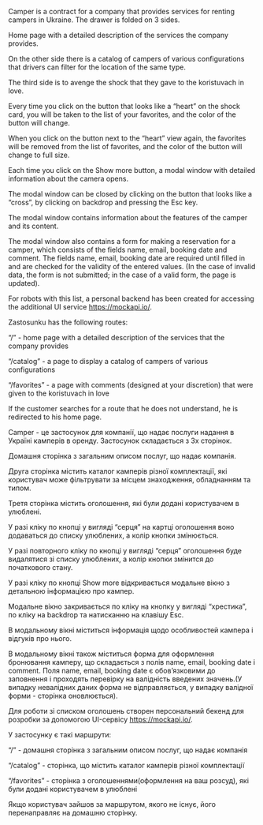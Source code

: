 Camper is a contract for a company that provides services for renting campers in Ukraine. The drawer is folded on 3 sides.

Home page with a detailed description of the services the company provides.

On the other side there is a catalog of campers of various configurations that drivers can filter for the location of the same type.

The third side is to avenge the shock that they gave to the koristuvach in love.

Every time you click on the button that looks like a “heart” on the shock card, you will be taken to the list of your favorites, and the color of the button will change.

When you click on the button next to the “heart” view again, the favorites will be removed from the list of favorites, and the color of the button will change to full size.

Each time you click on the Show more button, a modal window with detailed information about the camera opens.

The modal window can be closed by clicking on the button that looks like a “cross”, by clicking on backdrop and pressing the Esc key.

The modal window contains information about the features of the camper and its content.

The modal window also contains a form for making a reservation for a camper, which consists of the fields name, email, booking date and comment. The fields name, email, booking date are required until filled in and are checked for the validity of the entered values. (In the case of invalid data, the form is not submitted; in the case of a valid form, the page is updated).

For robots with this list, a personal backend has been created for accessing the additional UI service https://mockapi.io/.

Zastosunku has the following routes:

“/” - home page with a detailed description of the services that the company provides

“/catalog” - a page to display a catalog of campers of various configurations

“/favorites” - a page with comments (designed at your discretion) that were given to the koristuvach in love

If the customer searches for a route that he does not understand, he is redirected to his home page.



Camper - це застосунок для компанії, що надає послуги надання в Україні камперів в оренду. Застосунок складається з 3х сторінок.

Домашня сторінка з загальним описом послуг, що надає компанія. 

Друга сторінка містить каталог камперів різної комплектації, які користувач може фільтрувати за місцем знаходження, обладнанням та типом.

Третя сторінка містить оголошення, які були додані користувачем в улюблені.

У разі кліку по кнопці у вигляді “серця” на картці оголошення воно додаваться до списку улюблених,  а колір кнопки змінюється.

У разі повторного кліку по кнопці у вигляді “серця” оголошення буде видалятися зі списку улюблених,  а колір кнопки змінится до початкового стану.

У разі кліку по кнопці Show more відкривається модальне вікно з детальною інформацією про кампер.

Модальне вікно закривається по кліку на кнопку у вигляді “хрестика”, по кліку на backdrop  та натисканню на клавішу Esc.

В модальному вікні міститься інформація щодо особливостей кампера і відгуків про нього. 

В модальному вікні також міститься форма для оформлення бронювання камперу, що складається з полів name, email, booking date і comment. Поля name, email, booking date є обовʼязковими до заповнення і проходять перевірку на валідність введених значень.(У випадку невалідних даних форма не відправляється, у випадку валідної форми - сторінка оновлюється).

Для роботи зі списком оголошень створен персональний бекенд для розробки за допомогою UI-сервісу https://mockapi.io/. 

У застосунку є такі маршрути:

“/” - домашня сторінка з загальним описом послуг, що надає компанія

“/catalog” - сторінка, що містить каталог камперів різної комплектації

“/favorites” - сторінка з оголошеннями(оформлення на ваш розсуд), які були додані користувачем в улюблені

Якщо користувач зайшов за маршрутом, якого не існує, його перенаправляє на  домашню сторінку.
